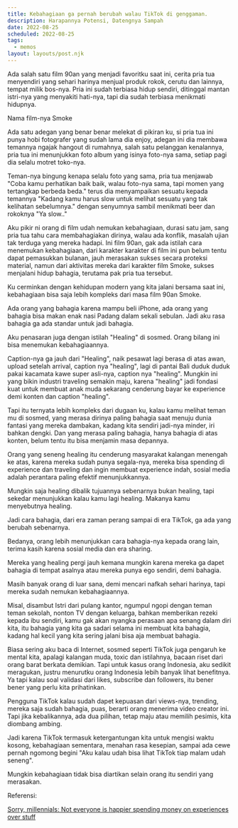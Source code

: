 ```yaml
---
title: Kebahagiaan ga pernah berubah walau TikTok di genggaman.
description: Harapannya Potensi, Datengnya Sampah
date: 2022-08-25
scheduled: 2022-08-25
tags:
  - memos
layout: layouts/post.njk
---
```


Ada salah satu film 90an yang menjadi favoritku saat ini, cerita pria tua menyendiri yang sehari harinya menjual produk rokok, cerutu dan lainnya, tempat milik bos-nya. Pria ini sudah terbiasa hidup sendiri, ditinggal mantan istri-nya yang menyakiti hati-nya, tapi dia sudah terbiasa menikmati hidupnya.

Nama film-nya Smoke

Ada satu adegan yang benar benar melekat di pikiran ku, si pria tua ini punya hobi fotografer yang sudah lama dia enjoy, adegan ini dia membawa temannya ngajak hangout di rumahnya, salah satu pelanggan kenalannya, pria tua ini menunjukkan foto album yang isinya foto-nya sama, setiap pagi dia selalu motret toko-nya. 

Teman-nya bingung kenapa selalu foto yang sama, pria tua menjawab "Coba kamu perhatikan baik baik, walau foto-nya sama, tapi momen yang tertangkap berbeda beda." terus dia menyampaikan sesuatu kepada temannya "Kadang kamu harus slow untuk melihat sesuatu yang tak kelihatan sebelumnya." dengan senyumnya sambil menikmati beer dan rokoknya "Ya slow.."

Aku pikir ni orang di film udah nemukan kebahagiaan, durasi satu jam, sang pria tua tahu cara membahagiakan dirinya, walau ada konflik, masalah ujian tak terduga yang mereka hadapi. Ini film 90an, gak ada istilah cara menemukan kebahagiaan, dari karakter karakter di film ini pun belum tentu dapat pemasukkan bulanan, jauh merasakan sukses secara proteksi material, namun dari aktivitas mereka dari karakter film Smoke, sukses menjalani hidup bahagia, terutama pak pria tua tersebut.

Ku cerminkan dengan kehidupan modern yang kita jalani bersama saat ini, kebahagiaan bisa saja lebih kompleks dari masa film 90an Smoke.

Ada orang yang bahagia karena mampu beli iPhone, ada orang yang bahagia bisa makan enak nasi Padang dalam sekali sebulan. Jadi aku rasa bahagia ga ada standar untuk jadi bahagia.

Aku penasaran juga dengan istilah "Healing" di sosmed. Orang bilang ini bisa menemukan kebahagiaannya.

Caption-nya ga jauh dari "Healing", naik pesawat lagi berasa di atas awan, upload setelah arrival, caption nya "healing", lagi di pantai Bali duduk duduk pakai kacamata kawe super asli-nya, caption nya "healing". Mungkin ini yang bikin industri traveling semakin maju, karena "healing" jadi fondasi kuat untuk membuat anak muda sekarang cenderung bayar ke experience demi konten dan caption "healing".

Tapi itu ternyata lebih kompleks dari dugaan ku, kalau kamu melihat teman mu di sosmed, yang merasa dirinya paling bahagia saat menuju dunia fantasi yang mereka dambakan, kadang kita sendiri jadi-nya minder, iri bahkan dengki. Dan yang merasa paling bahagia, hanya bahagia di atas konten, belum tentu itu bisa menjamin masa depannya.

Orang yang seneng healing itu cenderung masyarakat kalangan menengah ke atas, karena mereka sudah punya segala-nya, mereka bisa spending di experience dan traveling dan ingin membuat experience indah, sosial media adalah perantara paling efektif menunjukkannya.

Mungkin saja healing dibalik tujuannya sebenarnya bukan healing, tapi sekedar menunjukkan kalau kamu lagi healing. Makanya kamu menyebutnya healing.

Jadi cara bahagia, dari era zaman perang sampai di era TikTok, ga ada yang berubah sebenarnya. 

Bedanya, orang lebih menunjukkan cara bahagia-nya kepada orang lain, terima kasih karena sosial media dan era sharing.

Mereka yang healing pergi jauh kemana mungkin karena mereka ga dapet bahagia di tempat asalnya atau mereka punya ego sendiri, demi bahagia.

 Masih banyak orang di luar sana, demi mencari nafkah sehari harinya, tapi mereka sudah nemukan kebahagiaannya.

Misal, disambut Istri dari pulang kantor, ngumpul ngopi dengan teman teman sekolah, nonton TV dengan keluarga, bahkan memberikan rezeki kepada ibu sendiri, kamu gak akan nyangka perasaan apa senang dalam diri kita, itu bahagia yang kita ga sadari selama ini membuat kita bahagia, kadang hal kecil yang kita sering jalani bisa aja membuat bahagia.

Biasa sering aku baca di Internet, sosmed seperti TikTok juga pengaruh ke mental kita, apalagi kalangan muda, toxic dan istilahnya, bacaan riset dari orang barat berkata demikian. Tapi untuk kasus orang Indonesia, aku sedikit meragukan, justru menurutku orang Indonesia lebih banyak lihat benefitnya. Ya tapi kalau soal validasi dari likes, subscribe dan followers, itu bener bener yang perlu kita prihatinkan.

Pengguna TikTok kalau sudah dapet kepuasan dari views-nya, trending, mereka saja sudah bahagia, puas, berarti orang menerima video creator ini. Tapi jika kebalikannya, ada dua pilihan, tetap maju atau memilih pesimis, kita diombang ambing.

Jadi karena TikTok termasuk ketergantungan kita untuk mengisi waktu kosong, kebahagiaan sementara, menahan rasa kesepian, sampai ada cewe pernah ngomong begini "Aku kalau udah bisa lihat TikTok tiap malam udah seneng". 

Mungkin kebahagiaan tidak bisa diartikan selain orang itu sendiri yang merasakan.

Referensi:

[Sorry, millennials: Not everyone is happier spending money on experiences over stuff](https://www.marketwatch.com/story/sorry-millennials-not-everyone-is-happier-spending-money-on-experiences-over-stuff-2018-10-05)
